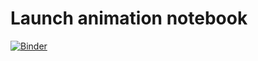 # Launch animation notebook
[![Binder](https://mybinder.org/badge_logo.svg)](https://mybinder.org/v2/gh/mikkelme/my-first-binder/HEAD)
